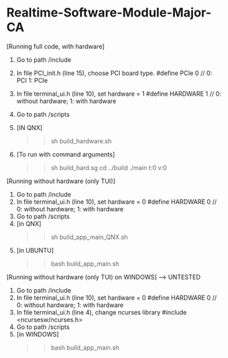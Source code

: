 # Realtime-Software-Module-Major-CA

[Running full code, with hardware]
1. Go to path /include
2. In file PCI_init.h (line 15), choose PCI board type.
#define PCIe		0		// 0: PCI 1: PCIe 

3. In file terminal_ui.h (line 10), set hardware = 1
#define HARDWARE 	1 		// 0: without hardware; 1: with hardware 
4. Go to path /scripts
5. [IN QNX] 
	>>sh build_hardware.sh
6. [To run with command arguments] 
	>>sh build_hard.sg
	>>cd ../build
	>>./main t:0 v:0 
	
	
[Running without hardware (only TUI)]
1. Go to path /include
2. In file terminal_ui.h (line 10), set hardware = 0
#define HARDWARE 	0 		// 0: without hardware; 1: with hardware 
3. Go to path /scripts
4. [in QNX] 
	>>sh build_app_main_QNX.sh
5. [in UBUNTU] 
	>>bash build_app_main.sh
	
[Running without hardware (only TUI) on WINDOWS] --> UNTESTED 
1. Go to path /include
2. In file terminal_ui.h (line 10), set hardware = 0
#define HARDWARE 	0 		// 0: without hardware; 1: with hardware 
3. In file terminal_ui.h (line 4), change ncurses library
#include <ncursesw/ncurses.h>
4. Go to path /scripts
5. [in WINDOWS] 
	>>bash build_app_main.sh
